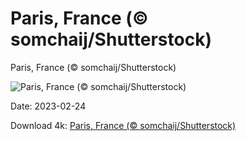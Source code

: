 # Paris, France (© somchaij/Shutterstock)

Paris, France (© somchaij/Shutterstock)

![Paris, France (© somchaij/Shutterstock)](https://bing.com/th?id=OHR.BlueWinterParis_EN-US2358774284_UHD.jpg&rf=LaDigue_UHD.jpg&pid=hp&w=1024&h=576&rs=1&c=4)

Date: 2023-02-24

Download 4k: [Paris, France (© somchaij/Shutterstock)](https://bing.com/th?id=OHR.BlueWinterParis_EN-US2358774284_UHD.jpg&rf=LaDigue_UHD.jpg&pid=hp&w=3840&h=2160&rs=1&c=4)

